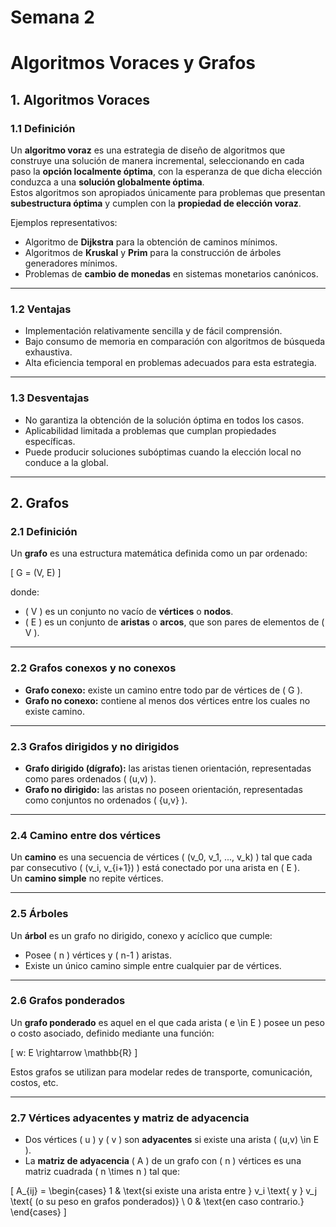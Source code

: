 # Semana 2

# Algoritmos Voraces y Grafos

## 1. Algoritmos Voraces

### 1.1 Definición
Un **algoritmo voraz** es una estrategia de diseño de algoritmos que construye una solución de manera incremental, 
seleccionando en cada paso la **opción localmente óptima**, con la esperanza de que dicha elección conduzca a una **solución globalmente óptima**.  
Estos algoritmos son apropiados únicamente para problemas que presentan **subestructura óptima** y cumplen con la **propiedad de elección voraz**.

Ejemplos representativos:
- Algoritmo de **Dijkstra** para la obtención de caminos mínimos.
- Algoritmos de **Kruskal** y **Prim** para la construcción de árboles generadores mínimos.
- Problemas de **cambio de monedas** en sistemas monetarios canónicos.

---

### 1.2 Ventajas
- Implementación relativamente sencilla y de fácil comprensión.
- Bajo consumo de memoria en comparación con algoritmos de búsqueda exhaustiva.
- Alta eficiencia temporal en problemas adecuados para esta estrategia.

---

### 1.3 Desventajas
- No garantiza la obtención de la solución óptima en todos los casos.
- Aplicabilidad limitada a problemas que cumplan propiedades específicas.
- Puede producir soluciones subóptimas cuando la elección local no conduce a la global.

---

## 2. Grafos

### 2.1 Definición
Un **grafo** es una estructura matemática definida como un par ordenado:

\[
G = (V, E)
\]

donde:
- \( V \) es un conjunto no vacío de **vértices** o **nodos**.
- \( E \) es un conjunto de **aristas** o **arcos**, que son pares de elementos de \( V \).

---

### 2.2 Grafos conexos y no conexos
- **Grafo conexo:** existe un camino entre todo par de vértices de \( G \).
- **Grafo no conexo:** contiene al menos dos vértices entre los cuales no existe camino.

---

### 2.3 Grafos dirigidos y no dirigidos
- **Grafo dirigido (dígrafo):** las aristas tienen orientación, representadas como pares ordenados \( (u,v) \).
- **Grafo no dirigido:** las aristas no poseen orientación, representadas como conjuntos no ordenados \( \{u,v\} \).

---

### 2.4 Camino entre dos vértices
Un **camino** es una secuencia de vértices \( (v_0, v_1, ..., v_k) \) tal que cada par consecutivo \( (v_i, v_{i+1}) \) está conectado por una arista en \( E \).  
Un **camino simple** no repite vértices.

---

### 2.5 Árboles
Un **árbol** es un grafo no dirigido, conexo y acíclico que cumple:
- Posee \( n \) vértices y \( n-1 \) aristas.
- Existe un único camino simple entre cualquier par de vértices.

---

### 2.6 Grafos ponderados
Un **grafo ponderado** es aquel en el que cada arista \( e \in E \) posee un peso o costo asociado, definido mediante una función:

\[
w: E \rightarrow \mathbb{R}
\]

Estos grafos se utilizan para modelar redes de transporte, comunicación, costos, etc.

---

### 2.7 Vértices adyacentes y matriz de adyacencia
- Dos vértices \( u \) y \( v \) son **adyacentes** si existe una arista \( (u,v) \in E \).
- La **matriz de adyacencia** \( A \) de un grafo con \( n \) vértices es una matriz cuadrada \( n \times n \) tal que:

\[
A_{ij} =
\begin{cases}
1 & \text{si existe una arista entre } v_i \text{ y } v_j \text{ (o su peso en grafos ponderados)} \\
0 & \text{en caso contrario.}
\end{cases}
\]


